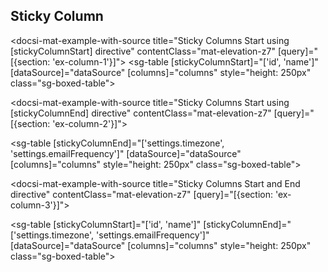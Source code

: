 ## Sticky Column

<docsi-mat-example-with-source title="Sticky Columns Start using [stickyColumnStart] directive" contentClass="mat-elevation-z7" [query]="[{section: 'ex-column-1'}]">
    <!--@sac-example:ex-column-1-->
  <sg-table [stickyColumnStart]="['id', 'name']"
            [dataSource]="dataSource"
            [columns]="columns"
            style="height: 250px"
            class="sg-boxed-table">
  </sg-table>
    <!--@sac-example:ex-column-1-->
</docsi-mat-example-with-source>

<docsi-mat-example-with-source title="Sticky Columns Start using [stickyColumnEnd] directive" contentClass="mat-elevation-z7" [query]="[{section: 'ex-column-2'}]">
  <!--@sac-example:ex-column-2-->
  <sg-table [stickyColumnEnd]="['settings.timezone', 'settings.emailFrequency']"
            [dataSource]="dataSource"
            [columns]="columns"
            style="height: 250px"
            class="sg-boxed-table">
  </sg-table>
    <!--@sac-example:ex-column-2-->
</docsi-mat-example-with-source>

<docsi-mat-example-with-source title="Sticky Columns Start and End directive" contentClass="mat-elevation-z7" [query]="[{section: 'ex-column-3'}]">
  <!--@sac-example:ex-column-3-->
  <sg-table [stickyColumnStart]="['id', 'name']" [stickyColumnEnd]="['settings.timezone', 'settings.emailFrequency']"
            [dataSource]="dataSource"
            [columns]="columns"
            style="height: 250px"
            class="sg-boxed-table">
  </sg-table>
    <!--@sac-example:ex-column-3-->
</docsi-mat-example-with-source>
